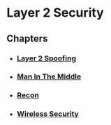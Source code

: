 # Layer 2 Security

## Chapters

- ### [Layer 2 Spoofing](https://github.com/FloDevAT/Security-Documentation/tree/master/layer_2/)
- ### [Man In The Middle](https://github.com/FloDevAT/Security-Documentation/tree/master/layer_2/mitm)
- ### [Recon](https://github.com/FloDevAT/Security-Documentation/tree/master/layer_2/recon)
- ### [Wireless Security](https://github.com/FloDevAT/Security-Documentation/tree/master/layer_2/wireless_security)